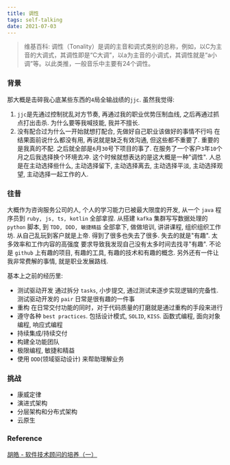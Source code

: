 ```yaml
---
title: 调性
tags: self-talking
date: 2021-07-03
---
```


> 维基百科:
> 调性（Tonality）是调的主音和调式类别的总称，例如，以C为主音的大调式，其调性即是“C大调”，以a为主音的小调式，其调性就是“a小调”等。以此类推，一般音乐中主要有24个调性。

### 背景
那大概是击碎我心底某些东西的`4`局全输战绩的`jjc`. 虽然我觉得:
1. `jjc`是先通过控制扰乱对方节奏, 再通过我的职业优势压制血线, 之后再通过抓点打出击杀. 为什么要等我喊技能, 我并不擅长.
2. 没有配合过为什么一开始就想打配合, 先做好自己职业该做好的事情不行吗
在结果面前说什么都没有用, 再说就是缺乏有效沟通, 但这些都不重要了. 重要的是我真的不配.
之后就全部是`6`月`30`号下项目的事了.
在服务了一个客户`3`年`10`个月之后我选择换个环境去冲. 这个时候就想表达的是这大概是一种"调性".
人总是在主动选择些什么, 主动选择留下, 主动选择离去, 主动选择平淡, 主动选择观望, 主动选择一起工作的人.

### 往昔
大概作为咨询服务公司的人, 个人的学习能力已被最大限度的开发, 从一个 `java` 程序员到 `ruby, js, ts, kotlin` 全部拿捏. 从搭建 `kafka` 集群写写数据处理的 `python`
脚本, 到 `TDD, DDD, 敏捷精益` 全部拿下, 做做培训, 讲讲课程, 组织组织工作坊. 从自己乱玩到客户就是上帝. 得到了很多也失去了很多. 失去的就是"有趣". 太多效率和工作内容的高强度
要求导致我发现自己没有太多时间去找寻"有趣". 不论是 `github` 上有趣的项目, 有趣的工具, 有趣的技术和有趣的概念. 另外还有一件让我非常费解的事情, 就是职业发展路线.

基本上之前的经历里:
* 测试驱动开发
  通过拆分 `tasks`, 小步提交, 通过测试来逐步实现逻辑的完备性. 测试驱动开发的 `pair` 日常是很有趣的一件事
* 重构
  在日常交付功能的同时，对于代码质量的打磨就是通过重构的手段来进行
* 遵守各种 `best practices`. 包括设计模式, `SOLID`, `KISS`. 函数式编程, 面向对象编程, 响应式编程
* 持续集成/持续交付
* 构建全功能团队
* 极限编程, 敏捷和精益
* 使用 `DDD`(领域驱动设计) 来帮助理解业务

### 挑战
* 康威定律
* 演进式架构
* 分层架构和分布式架构
* 云原生

### Reference
[胡皓 - 软件技术顾问的培养（一）](https://huhao.dev/posts/56bcf73b/)








